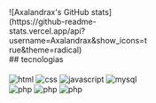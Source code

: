 <div style="  margin: auto; width: 50%;">
  ![Axalandrax's GitHub stats](https://github-readme-stats.vercel.app/api?username=Axalandrax&show_icons=true&theme=radical)
  <div/>
## tecnologias

<div style="display: inline_block"><br/>
<img align="center" alt=html 5 src="https://img.shields.io/badge/HTML5-E34F26?style=for-the-badge&logo=html5&logoColor=white">
<img align="center" alt=css 3 src="https://img.shields.io/badge/CSS3-1572B6?style=for-the-badge&logo=css3&logoColor=white">
<img align="center" alt=javascript src="https://img.shields.io/badge/JavaScript-323330?style=for-the-badge&logo=javascript&logoColor=F7DF1E">
<img align="center" alt=mysql src="https://img.shields.io/badge/MySQL-00000F?style=for-the-badge&logo=mysql&logoColor=white">
<img align="center" alt=php src="https://img.shields.io/badge/PHP-777BB4?style=for-the-badge&logo=php&logoColor=white">
<img align="center" alt=php src="https://img.shields.io/badge/React-20232A?style=for-the-badge&logo=react&logoColor=61DAFB">
<img align="center" alt=php src="https://img.shields.io/badge/React_Native-20232A?style=for-the-badge&logo=react&logoColor=61DAFB">
  
</div>
